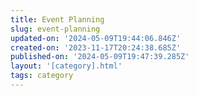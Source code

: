 ```yaml
---
title: Event Planning
slug: event-planning
updated-on: '2024-05-09T19:44:06.846Z'
created-on: '2023-11-17T20:24:38.685Z'
published-on: '2024-05-09T19:47:39.285Z'
layout: '[category].html'
tags: category
---
```



